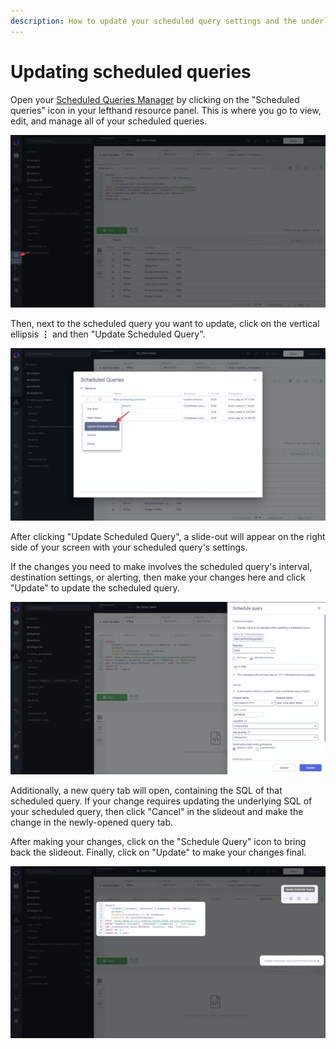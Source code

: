 ```yaml
---
description: How to update your scheduled query settings and the underlying SQL.
---
```


# Updating scheduled queries

Open your [Scheduled Queries Manager](managing-scheduled-queries.md) by clicking on the "Scheduled queries" icon in your lefthand resource panel. This is where you go to view, edit, and manage all of your scheduled queries.

<!-- markdownlint-disable-next-line -->
![](<../.gitbook/assets/image (85).png>)

Then, next to the scheduled query you want to update, click on the vertical ellipsis **&vellip;** and then "Update Scheduled Query".

<!-- markdownlint-disable-next-line -->
![](<../.gitbook/assets/image (87).png>)

After clicking "Update Scheduled Query", a slide-out will appear on the right side of your screen with your scheduled query's settings.&#x20;

If the changes you need to make involves the scheduled query's interval, destination settings, or alerting, then make your changes here and click "Update" to update the scheduled query.

<!-- markdownlint-disable-next-line -->
![](<../.gitbook/assets/image (88).png>)

Additionally, a new query tab will open, containing the SQL of that scheduled query. If your change requires updating the underlying SQL of your scheduled query, then click "Cancel" in the slideout and make the change in the newly-opened query tab.

After making your changes, click on the "Schedule Query" icon to bring back the slideout. Finally, click on "Update" to make your changes final.&#x20;

<!-- markdownlint-disable-next-line -->
![](<../.gitbook/assets/image (89).png>)
